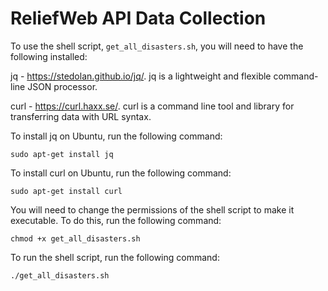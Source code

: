 # ReliefWeb API Data Collection

To use the shell script, `get_all_disasters.sh`, you will need to have the following installed:

jq - https://stedolan.github.io/jq/. jq is a lightweight and flexible command-line JSON processor.

curl - https://curl.haxx.se/. curl is a command line tool and library for transferring data with URL syntax.

To install jq on Ubuntu, run the following command:

`sudo apt-get install jq`

To install curl on Ubuntu, run the following command:

`sudo apt-get install curl`

You will need to change the permissions of the shell script to make it executable. To do this, run the following command:

`chmod +x get_all_disasters.sh`

To run the shell script, run the following command:

`./get_all_disasters.sh`    

